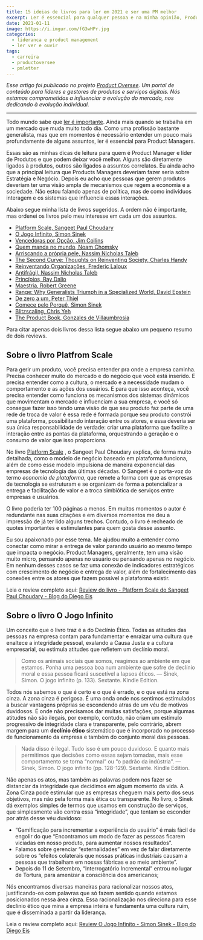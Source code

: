 ```yaml
---
title: 15 ideias de livros para ler em 2021 e ser uma PM melhor
excerpt: Ler é essencial para qualquer pessoa e na minha opinião, Product Managers deveriam ler muito mais do que qualquer um do time. Essas são minhas sugestões.
date: 2021-01-11
image: https://i.imgur.com/fG3wHPr.jpg
categories:
  - lideranca e product management
  - ler ver e ouvir
tags:
  - carreira
  - productoversee
  - pmletter
---
```



_Esse artigo foi publicado no projeto [Product Oversee](https://productoversee.com/?utm_source=diegoeis_com&utm_medium=link_artigo&utm_campaign=publicacao_diegoeiscom). Um portal de conteúdo para líderes e gestores de produtos e serviços digitais. Nós estamos comprometidos a influenciar a evolução do mercado, nos dedicando à evolução individual._

---

Todo mundo sabe que [ler é importante](https://www.inc.com/glenn-leibowitz/this-is-true-power-of-reading-according-to-2-deep-thinkers-on-subject.html). Ainda mais quando se trabalha em um mercado que muda muito todo dia. Como uma profissão bastante generalista, mas que em momentos é necessário entender um pouco mais profundamente de alguns assuntos, ler é essencial para Product Managers.

Essas são as minhas dicas de leitura para quem é Product Manager e líder de Produtos e que podem deixar você melhor. Alguns são diretamente ligados à produtos, outros são ligados a assuntos correlatos. Eu ainda acho que a principal leitura que Products Managers deveriam fazer seria sobre Estratégia e Negócio. Depois eu acho que pessoas que gerem produtos deveriam ter uma visão ampla de mecanismos que regem a economia e a sociedade. Não estou falando apenas de política, mas de como indivíduos interagem e os sistemas que influencia essas interações. 

Abaixo segue minha lista de livros sugeridos. A ordem não é importante, mas ordenei os livros pelo meu interesse em cada um dos assuntos. 

- [Platform Scale, Sangeet Paul Choudary](https://amzn.to/37TLX9x)
- [O Jogo Infinito, Simon Sinek](https://amzn.to/2WTquXG)
- [Vencedoras por Opção, Jim Collins](https://amzn.to/2KV0Cbn)
- [Quem manda no mundo, Noam Chomsky](https://amzn.to/2WSlGlI)
- [Arriscando a própria pele, Nassim Nicholas Taleb](https://amzn.to/37QkqFP)
- [The Second Curve: Thoughts on Reinventing Society,  Charles Handy](https://amzn.to/3aOXYyD)
- [Reinventando Organizações, Frederic Laloux](https://amzn.to/3hzNTHz)
- [Antifrágil, Nassim Nicholas Taleb](https://amzn.to/3rsm4oS)
- [Princípios, Ray Dalio](https://amzn.to/3hpWNHy)
- [Maestria, Robert Greene](https://amzn.to/3nX1E5f)
- [Range: Why Generalists Triumph in a Specialized World, David Epstein](https://amzn.to/2KYgKJa)
- [De zero a um, Peter Thiel](https://amzn.to/3rt6MAp)
- [Comece pelo Porquê, Simon Sinek](https://amzn.to/2Jsp2Zu)
- [Blitzscaling, Chris Yeh](https://amzn.to/37Ueiww)
- [The Product Book, Gonzales de Villaumbrosia](https://amzn.to/2WPkAXF)

Para citar apenas dois livros dessa lista segue abaixo um pequeno resumo de dois reviews. 

## Sobre o livro Platfrom Scale

Para gerir um produto, você precisa entender pra onde a empresa caminha. Precisa conhecer muito do mercado e do negócio que você está inserido. E precisa entender como a cultura, o mercado e a necessidade mudam o comportamento e as ações dos usuários. E para que isso aconteça, você precisa entender como funciona os mecanismos dos sistemas dinâmicos que movimentam o mercado e influenciam a sua empresa, e você só consegue fazer isso tendo uma visão de que seu produto faz parte de uma rede de troca de valor é essa rede é formada porque seu produto constrói uma plataforma, possibilitando interação entre os atores, e essa deveria ser sua única responsabilidade de verdade: criar uma plataforma que facilite a interação entre as pontas da plataforma, orquestrando a geração e o consumo de valor que isso proporciona.

No livro  [Platform Scale](https://amzn.to/375EZN8) , o Sangeet Paul Choudary explica, de forma muito detalhada, como o modelo de negócio baseado em plataforma funciona, além de como esse modelo impulsiona de maneira exponencial das empresas de tecnologia das últimas décadas. O Sangeet é o porta-voz do termo *economia de plataforma*, que remete a forma com que as empresas de tecnologia se estruturam e se organizam de forma a potencializar a entrega e facilitação de valor e a troca simbiótica de serviços entre empresas e usuários.

O livro poderia ter 100 páginas a menos. Em muitos momentos o autor é redundante nas suas citações e em diversos momentos me deu a impressão de já ter lido alguns trechos. Contudo, o livro é recheado de quotes importantes e estimulantes para quem gosta desse assunto.

Eu sou apaixonado por esse tema. Me ajudou muito a entender como conectar como mirar a entrega de valor parando usuário ao mesmo tempo que impacta o negócio. Product Managers, geralmente, tem uma visão muito micro, pensando apenas no usuário ou pensando apenas no negócio. Em nenhum desses casos se faz uma conexão de indicadores estratégicos com crescimento de negócio e entrega de valor, além de fortalecimento das conexões entre os atores que fazem possível a plataforma existir.

Leia o review completo aqui: [Review do livro - Platform Scale do Sangeet Paul Choudary - Blog do Diego Eis](https://diegoeis.com/review-livro-platform-scale/)

## Sobre o livro O Jogo Infinito

Um conceito que o livro traz é a do Declínio Ético. Todas as atitudes das pessoas na empresa contam para fundamentar e enraizar uma cultura que enaltece a integridade pessoal, exalando a Causa Justa e a cultura empresarial, ou estimula atitudes que refletem um declínio moral.

> Como os animais sociais que somos, reagimos ao ambiente em que estamos. Ponha uma pessoa boa num ambiente que sofre de declínio moral e essa pessoa ficará suscetível a lapsos éticos. — Sinek, Simon. O jogo infinito (p. 133). Sextante. Kindle Edition.

Todos nós sabemos o que é certo e o que é errado, e o que está na zona cinza. A zona cinza é perigosa. É uma onda onde nos sentimos estimulados a buscar vantagens próprias se escondendo atras de um véu de motivos duvidosos. É onde não precisamos dar muitas satisfações, porque algumas atitudes não são ilegais, por exemplo, contudo, não criam um estímulo progressivo de integridade clara e transparente, pelo contrário, abrem margem para um **declínio ético** sistemático que é incorporado no processo de funcionamento da empresa e também do conjunto moral das pessoas.

> Nada disso é ilegal. Tudo isso é um pouco duvidoso. E quanto mais permitimos que decisões como essas sejam tomadas, mais esse comportamento se torna “normal” ou “o padrão da indústria”. — Sinek, Simon. O jogo infinito (pp. 128-129). Sextante. Kindle Edition.

Não apenas os atos, mas também as palavras podem nos fazer se distanciar da integridade que decidimos em algum momento da vida. A Zona Cinza pode estimular que as empresas cheguem mais perto dos seus objetivos, mas não pela forma mais ética ou transparente. No livro, o Sinek dá exemplos simples de termos que usamos em construção de serviços, que simplesmente vão contra essa “integridade”, que tentam se esconder por atrás desse véu duvidoso:

* “Gamificação para incrementar a experiência do usuário” é mais fácil de engolir do que “Encontramos um modo de fazer as pessoas ficarem viciadas em nosso produto, para aumentar nossos resultados”.
* Falamos sobre gerenciar “externalidades” em vez de falar diretamente sobre os “efeitos colaterais que nossas práticas industriais causam a pessoas que trabalham em nossas fábricas e ao meio ambiente”.
* Depois do 11 de Setembro, “Interrogatório Incremental” entrou no lugar de Tortura, para amenizar a consciência dos americanos;

Nós encontramos diversas maneiras para racionalizar nossos atos, justificando-os com palavras que só fazem sentido quando estamos posicionados nessa área cinza. Essa racionalização nos direciona para esse declínio ético que mina a empresa inteira e fundamenta uma cultura ruim, que é disseminada a partir da liderança.

Leia o review completo aqui: [Review O Jogo Infinito - Simon Sinek - Blog do Diego Eis](https://diegoeis.com/review-o-jogo-infinito-simon-sinek/)
